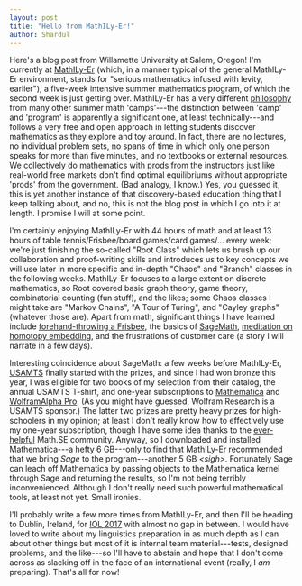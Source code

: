 ```yaml
---
layout: post
title: "Hello from MathILy-Er!"
author: Shardul
---
```


Here's a blog post from Willamette University at Salem, Oregon! I'm currently at
[MathILy-Er](http://www.mathily.org/mathilyer/) (which, in a manner typical of
the general MathILy-Er environment, stands for "serious mathematics infused with
levity, earlier"), a five-week intensive summer mathematics program, of which
the second week is just getting over. MathILy-Er has a very different
[philosophy](http://www.mathily.org/why.html) from many other summer math
'camps'---the distinction between 'camp' and 'program' is apparently a
significant one, at least technically---and follows a very free and open
approach in letting students discover mathematics as they explore and toy
around. In fact, there are no lectures, no individual problem sets, no spans of
time in which only one person speaks for more than five minutes, and no
textbooks or external resources. We collectively do mathematics with prods from
the instructors just like real-world free markets don't find optimal
equilibriums without appropriate 'prods' from the government. (Bad analogy, I
know.) Yes, you guessed it, this is yet another instance of that discovery-based
education thing that I keep talking about, and no, this is not the blog post in
which I go into it at length. I promise I will at some point.

I'm certainly enjoying MathILy-Er with 44 hours of math and at least 13 hours of
table tennis/Frisbee/board games/card games/... every week; we're just finishing
the so-called "Root Class" which lets us brush up our collaboration and
proof-writing skills and introduces us to key concepts we will use later in more
specific and in-depth "Chaos" and "Branch" classes in the following weeks.
MathILy-Er focuses to a large extent on discrete mathematics, so Root covered
basic graph theory, game theory, combinatorial counting (fun stuff), and the
likes; some Chaos classes I might take are "Markov Chains", "A Tour of Turing",
and "Cayley graphs" (whatever those are). Apart from math, significant things I
have learned include
[forehand-throwing a Frisbee](http://ultimatefrisbeehq.com/how-to-throw-a-forehand-frisbee/),
the basics of [SageMath](http://www.sagemath.org/),
[meditation on homotopy embedding](https://vk.com/video-9666747_142799479),
and the frustrations of customer care (a story I will narrate in a few days).

Interesting coincidence about SageMath: a few weeks before MathILy-Er,
[USAMTS](http://usamts.org/) finally started with the prizes, and since I had
won bronze this year, I was eligible for two books of my selection from their
catalog, the annual USAMTS T-shirt, and one-year subscriptions to
[Mathematica](http://www.wolfram.com/mathematica/) and
[WolframAlpha Pro](http://www.wolframalpha.com/pro/). (As you might have
guessed, Wolfram Research is a USAMTS sponsor.) The latter two prizes are pretty
heavy prizes for high-schoolers in my opinion; at least I don't really know how
to effectively use my one-year subscription, though I have some idea thanks to
the [ever-helpful](https://math.stackexchange.com/q/2307623/140607) Math.SE
community. Anyway, so I downloaded and installed Mathematica---a hefty 6
GB---only to find that MathILy-Er recommended that we bring *Sage* to the
program---another 5 GB *&lt;sigh&gt;*. Fortunately Sage can leach off
Mathematica by passing objects to the Mathematica kernel through Sage and
returning the results, so I'm not being terribly inconvenienced. Although I
don't really need such powerful mathematical tools, at least not yet. Small
ironies.

I'll probably write a few more times from MathILy-Er, and then I'll be heading
to Dublin, Ireland, for [IOL 2017](http://www.iol2017.ie/) with almost no gap in
between. I would have loved to write about my linguistics preparation in as much
depth as I can about other things but most of it is internal team
material---tests, designed problems, and the like---so I'll have to abstain and
hope that I don't come across as slacking off in the face of an international
event (really, I *am* preparing). That's all for now!

